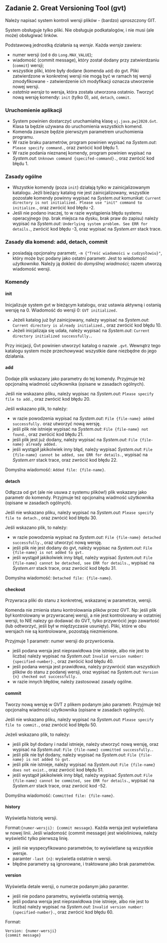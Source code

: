 ## Zadanie 2. Great Versioning Tool (gvt)

Należy napisać system kontroli wersji plików - (bardzo) uproszczony GIT.

System obsługuje tylko pliki. Nie obsługuje podkatalogów, i nie musi (ale może) obsługiwać linków.

Podstawową jednostką działania są *wersje*. Każda *wersja* zawiera:
- numer wersji (od `0` do `Long.MAX_VALUE`);
- wiadomość (commit message), który został dodany przy zatwierdzaniu (`commit`) wersji;
- wszystkie pliki, które były dodane (komenda `add`) do gvt. Pliki zatwierdzone w konkretnej wersji nie mogą być w ramach tej wersji zmodyfikowane - zatwierdzenie ich modyfikacji oznacza utworzenie nowej wersji.
- *ostatnia wersja* to wersja, która została utworzona ostatnio. Tworzyć nową wersję komendy: `init` (tylko 0), `add`, `detach`, `commit`. 

### Uruchomienie aplikacji
- System powinien dostarczyć uruchamialną klasę `uj.java.pwj2020.Gvt`. Klasa ta będzie używana do uruchomienia wszystkich komend.
- Komenda zawsze będzie pierwszym parametrem uruchomienia programu.
- W razie braku parametrów, program powinien wypisać na *System.out*: `Please specify command.`, oraz zwrócić kod błędu 1.
- W razie podania nieznanej komendy, program powinien wypisać na *System.out*: `Unknown command {specifed-command}.`, oraz zwrócić kod błędu 1.

### Zasady ogólne
- Wszystkie komendy (poza `init`) działają tylko w zainicjalizowanym katalogu. Jeżli bieżący katalog nie jest zainicjalizowany, wszystkie pozostałe komendy powinny wypisać na *System.out* komunikat: `Current directory is not initialized. Please use "init" command to initialize.`, oraz zwrócić kod błędu -2.
- Jeśli nie podano inaczej, to w razie wystąpienia błędu systemu operacyjnego (np. brak miejsca na dysku, brak praw do zapisu) należy wypisać na *System.out*: `Underlying system problem. See ERR for details.`, zwrócić kod błędu -3, oraz wypisać na *System.err* stack trace.

### Zasady dla komend: add, detach, commit
- posiadają opcjonalny parametr, `-m {"Treść wiadomości w cudzysłowiu}"`, który może byc podany jako ostatni parametr. Jest to *wiadomość użytkownika*. Należy ją dokleić do *domyślnej wiadmości*; razem utworzą wiadomość wersji.

### Komendy
#### init
Inicjalizuje system gvt w bieżącym katalogu, oraz ustawia aktywną i ostanią wersję na 0. Wiadomość do wersji 0: `GVT initialized.`

- Jeżeli katalog już był zainicjowany, należy wypisać na *System.out*: `Current directory is already initialized.`, oraz zwrócić kod błędu 10.
- Jeżeli inicjalizaja się udała, należy wypisać na *System.out*: `Current directory initialized successfully.`.

Przy inicjacji, Gvt powinien utworzyć katalog o nazwie `.gvt`. Wewnątrz tego katalogu system może przechowywać wszystkie dane niezbędne do jego działania.

#### add
Dodaje plik wskazany jako parametry do tej komendy. Przyjmuje też opcjonalną wiadmość użytkownika (opisane w zasadach ogólnych).

Jeśli nie wskazano pliku, należy wypisac na *System.out*: `Please specify file to add.`, oraz zwrócić kod błędu 20.

Jeśli wskazano plik, to należy:
- w razie powodzenia wypisać na *System.out*: `File {file-name} added successfully.` oraz utworzyć nową wersję.
- jeśli plik nie istnieje wypisać na *System.out*: `File {file-name} not found.`, oraz zwrócić kod błędu 21.
- jeśli plik jest już dodany, należy wypisać na *System.out*: `File {file-name} already added.`
- jeśli wystąpił jakikolwiek inny błąd, należy wypisać *System.out*: `File {file-name} cannot be added, see ERR for details.`, wypisać na *System.err* stack trace, oraz zwrócić kod błędu 22.

Domyslna wiadomość: `Added file: {file-name}`. 

#### detach
Odłącza od gvt (ale nie usuwa z systemu plików!) plik wskazany jako parametr do komendy. Przyjmuje też opcjonalną wiadmość użytkownika (opisane w zasadach ogólnych).

Jeśli nie wskazano pliku, należy wypisać na *System.out*: `Please specify file to detach.`, oraz zwrócić kod błędu 30.

Jeśli wskazano plik, to należy:
- w razie powodzenia wypisać na *System.out*: `File {file-name} detached successfully.`, oraz utworzyć nową wersję.
- jeśli plik nie jest dodany do gvt, należy wypisac na *System.out*: `File {file-name} is not added to gvt.`
- jeśli wystąpił jakikolwiek inny błąd, należy wypisać *System.out*: `File {file-name} cannot be detached, see ERR for details.`, wypisać na *System.err* stack trace, oraz zwrócić kod błędu 31.

Domyslna wiadomość: `Detached file: {file-name}`. 

#### checkout
Przywraca pliki do stanu z konkretnej, wskazanej w parametrze, wersji.

Komenda nie zmienia stanu kontrolowania plików przez GVT. Np: jeśli plik był kontrolowany w przywracanej wersji, a nie jest kontrolowany w ostatniej wersji, to NIE nalezy go dodawać do GVT, tylko przywrócić jego zawartość (lub odtworzyć, jeśli był w międzyczasie usunięty). Pliki, które w obu wersjach nie są kontrolowane, pozostają niezmienione.

Przyjmuje 1 parametr: numer wersji do przywrócenia.

- jeśli podana wersja jest nieprawidłowa (nie istnieje, albo nie jest to liczba) należy wypisać na *System.out*: `Invalid version number: {specified-number}.`, oraz zwrócić kod błędu 40.
- jeśli podana wersja jest prawidłowa, należy przywrócić stan wszystkich plików do stanu z podanej wersji, oraz wypisać na *System.out*: `Version {n} checked out successfully.`
- w razie innych błędów, należy zastosować zasady ogólne.

#### commit
Tworzy nową wersję w GVT z plikem podanym jako parametr. Przyjmuje też opcjonalną wiadmość użytkownika (opisane w zasadach ogólnych).

Jeśli nie wskazano pliku, należy wypisać na *System.out*: `Please specify file to commit.`, oraz zwrócić kod błędu 50.

Jeżeli wskazano plik, to należy:
- jeśli plik był dodany i nadal istnieje, należy utworzyć nową wersję, oraz wypisać na *System.out*: `File {file-name} committed successfully.`.
- jeśli plik nie był dodany, należy wypisać na *System.out*: `File {file-name} is not added to gvt.`
- jeśli plik nie istnieje, należy wypisać na *System.out*: `File {file-name} does not exist.`, oraz zwrócić kod błędu 51.
- jeśli wystąpił jakikolwiek inny błąd, należy wypisać *System.out*: `File {file-name} cannot be commited, see ERR for details.`, wypisać na *System.err* stack trace, oraz zwrócić kod -52.

Domyślna wiadomość: `Committed file: {file-name}`.

#### history
Wyświetla historię wersji. 

Format:`{numer-wersji}: {commit message}`. Każda wersja jest wyświetlana w nowej linii. Jeśli wiadomość (commit message) jest wieloliniowa, należy wyświetlić tylko pierwszą linię.

- jeśli nie wyspecyfikowano parametrów, to wyświetlane są wszystkie wersje.
- paramter `-last {n}`: wyświetla ostatnie n wersji.
- błędne parametry są ignorowane, i traktowane jako brak parametrów.

#### version
Wyświetla detale wersji, o numerze podanym jako paramter.

- jeśli nie podano parametru, wyświetla ostatnią wersję.
- jeśli podana wersja jest nieprawidłowa (nie istnieje, albo nie jest to liczba) należy wypisać na *System.out*: `Invalid version number: {specified-number}.`, oraz zwrócić kod błędu 60.

Format: 
```
Version: {numer-wersji}
{commit message}
```
